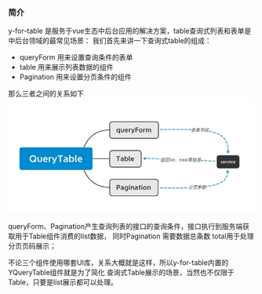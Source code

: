 ### 简介

y-for-table 是服务于vue生态中后台应用的解决方案，table查询式列表和表单是中后台领域的最常见场景：
  我们首先来讲一下查询式table的组成：
  - queryForm 用来设置查询条件的表单
  - table 用来展示列表数据的组件
  - Pagination 用来设置分页条件的组件

  那么三者之间的关系如下
  ![Image from alias](../.vuepress/public/queryTable.png)

queryForm、Pagination产生查询列表的接口的查询条件，接口执行到服务端获取用于Table组件消费的list数据， 同时Pagination 需要数据总条数 total用于处理分页页码展示；

不论三个组件使用哪套UI库，关系大概就是这样，所以y-for-table内置的YQueryTable组件就是为了简化 查询式Table展示的场景，当然也不仅限于Table，只要是list展示都可以处理。

